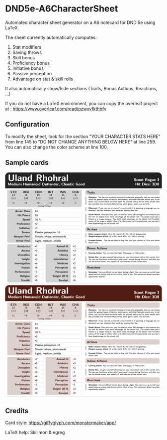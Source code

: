 # DND5e-A6CharacterSheet

Automated character sheet generator on a A6 notecard for DND 5e using LaTeX.

The sheet currently automatically computes:
  1. Stat modifiers 
  2. Saving throws 
  3. Skill bonus
  4. Proficiency bonus
  5. Initiative bonus
  6. Passive perception
  7. Advantage on stat & skill rolls

It also automatically show/hide sections (Traits, Bonus Actions, Reactions, ...) 

If you do not have a LaTeX environment, you can copy the overleaf project at : https://www.overleaf.com/read/pzwxvfkthbfv
## Configuration

To modify the sheet, look for the section "YOUR CHARACTER STATS HERE" from line 145 to "DO NOT CHANGE ANYTHING BELOW HERE" at line 259. 
You can also change the color scheme at line 100. 

## Sample cards 

![Black](Sample/Black.png)
![Brown](Sample/Brown.png)

## Credits

Card style: https://giffyglyph.com/monstermaker/app/ 

LaTeX help: Skillmon & egreg 
